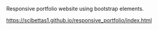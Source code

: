 Responsive portfolio website using bootstrap elements.

https://scibettas1.github.io/responsive_portfolio/index.html

